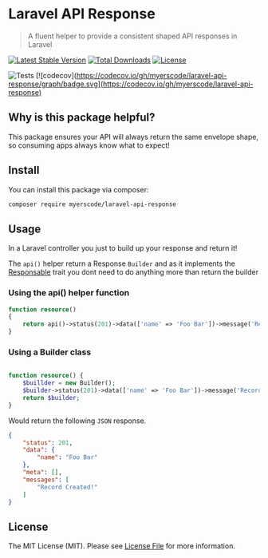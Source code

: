 # Laravel API Response
> A fluent helper to provide a consistent shaped API responses in Laravel

[![Latest Stable Version](https://poser.pugx.org/myerscode/laravel-api-response/v/stable)](https://packagist.org/packages/myerscode/laravel-api-response)
[![Total Downloads](https://poser.pugx.org/myerscode/laravel-api-response/downloads)](https://packagist.org/packages/myerscode/laravel-api-response)
[![License](https://poser.pugx.org/myerscode/laravel-api-response/license)](https://packagist.org/packages/myerscode/laravel-api-response)

![Tests](https://github.com/myerscode/laravel-api-response/actions/workflows/tests.yml/badge.svg?branch=main)
[![codecov](https://codecov.io/gh/myerscode/laravel-api-response/graph/badge.svg](https://codecov.io/gh/myerscode/laravel-api-response)

## Why is this package helpful?

This package ensures your API will always return the same envelope shape, so consuming apps always know what to expect!

## Install

You can install this package via composer:

``` bash
composer require myerscode/laravel-api-response
```

## Usage

In a Laravel controller you just to build up your response and return it! 

The `api()` helper return a Response `Builder` and as it implements the [Responsable](https://laravel.com/api/master/Illuminate/Contracts/Support/Responsable.html) 
trait you dont need to do anything more than return the builder

### Using the api() helper function
```php
function resource()
{
    return api()->status(201)->data(['name' => 'Foo Bar'])->message('Record Created!');
}
```

### Using a Builder class
```php

function resource() {
    $buillder = new Builder();
    $builder->status(201)->data(['name' => 'Foo Bar'])->message('Record Created!');
    return $builder;
}
```


Would return the following `JSON` response.

```json
{
    "status": 201,
    "data": {
        "name": "Foo Bar"
    },
    "meta": [],
    "messages": [
        "Record Created!"
    ]
}
```

## License

The MIT License (MIT). Please see [License File](LICENSE.md) for more information.
